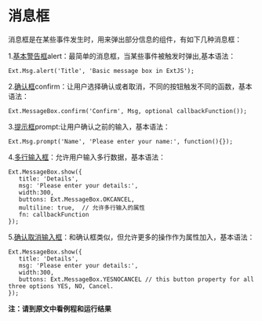 # 消息框
消息框是在某些事件发生时，用来弹出部分信息的组件，有如下几种消息框：

1.[基本警告框](https://www.tutorialspoint.com/extjs/basic_alert_box.htm)alert：最简单的消息框，当某些事件被触发时弹出,基本语法：

    Ext.Msg.alert('Title', 'Basic message box in ExtJS');
 
2.[确认框](https://www.tutorialspoint.com/extjs/confirm_box.htm)confirm：让用户选择确认或者取消，不同的按钮触发不同的函数，基本语法：

    Ext.MessageBox.confirm('Confirm', Msg, optional callbackFunction());

3.[提示框](https://www.tutorialspoint.com/extjs/prompt_box.htm)prompt:让用户确认之前的输入，基本语法：

    Ext.Msg.prompt('Name', 'Please enter your name:', function(){});

4.[多行输入框](https://www.tutorialspoint.com/extjs/multiline_user_input_box.htm)：允许用户输入多行数据，基本语法：

    Ext.MessageBox.show({
       title: 'Details',
       msg: 'Please enter your details:',
       width:300,
       buttons: Ext.MessageBox.OKCANCEL,
       multiline: true,  // 允许多行输入的属性
       fn: callbackFunction
    });
  
5.[确认取消输入框](https://www.tutorialspoint.com/extjs/ync_alert_box.htm)：和确认框类似，但允许更多的操作作为属性加入，基本语法：

    Ext.MessageBox.show({
       title: 'Details',
       msg: 'Please enter your details:',
       width:300,
       buttons: Ext.MessageBox.YESNOCANCEL // this button property for all three options YES, NO, Cancel.
    });
    
**注：请到原文中看例程和运行结果**
